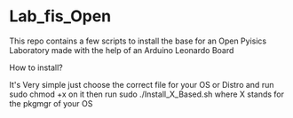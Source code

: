 # Lab_fis_Open
This repo contains a few scripts to install the base for an Open Pyisics Laboratory made with the help of an Arduino Leonardo Board


How to install?

It's Very simple just choose the correct file for your OS or Distro and run sudo chmod +x on it then run sudo ./Install_X_Based.sh where X stands for the pkgmgr of your OS
